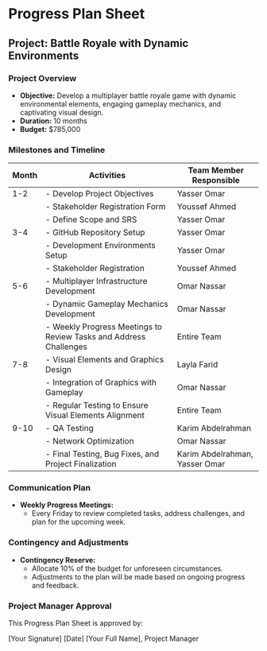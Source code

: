 # Progress Plan Sheet

## Project: Battle Royale with Dynamic Environments

### Project Overview

- **Objective:** Develop a multiplayer battle royale game with dynamic environmental elements, engaging gameplay mechanics, and captivating visual design.
- **Duration:** 10 months
- **Budget:** $785,000

### Milestones and Timeline

| **Month** | **Activities**                                                  | **Team Member Responsible** |
|-----------|-----------------------------------------------------------------|-----------------------------|
| 1-2       | - Develop Project Objectives                                    | Yasser Omar                  |
|           | - Stakeholder Registration Form                                | Youssef Ahmed                |
|           | - Define Scope and SRS                                          | Yasser Omar                  |
| 3-4       | - GitHub Repository Setup                                      | Yasser Omar                  |
|           | - Development Environments Setup                                | Yasser Omar                  |
|           | - Stakeholder Registration                                      | Youssef Ahmed                |
| 5-6       | - Multiplayer Infrastructure Development                       | Omar Nassar                  |
|           | - Dynamic Gameplay Mechanics Development                       | Omar Nassar                  |
|           | - Weekly Progress Meetings to Review Tasks and Address Challenges | Entire Team               |
| 7-8       | - Visual Elements and Graphics Design                           | Layla Farid                  |
|           | - Integration of Graphics with Gameplay                         | Omar Nassar                  |
|           | - Regular Testing to Ensure Visual Elements Alignment            | Entire Team               |
| 9-10      | - QA Testing                                                   | Karim Abdelrahman            |
|           | - Network Optimization                                          | Omar Nassar                  |
|           | - Final Testing, Bug Fixes, and Project Finalization            | Karim Abdelrahman, Yasser Omar|

### Communication Plan

- **Weekly Progress Meetings:**
  - Every Friday to review completed tasks, address challenges, and plan for the upcoming week.

### Contingency and Adjustments

- **Contingency Reserve:**
  - Allocate 10% of the budget for unforeseen circumstances.
  - Adjustments to the plan will be made based on ongoing progress and feedback.

### Project Manager Approval

This Progress Plan Sheet is approved by:

[Your Signature] [Date]
[Your Full Name], Project Manager
